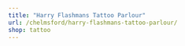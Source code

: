 ```yaml
---
title: "Harry Flashmans Tattoo Parlour"
url: /chelmsford/harry-flashmans-tattoo-parlour/
shop: tattoo
---
```


